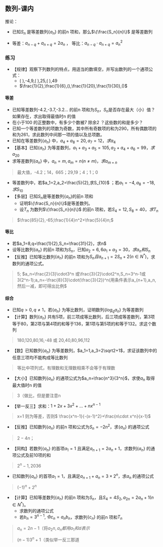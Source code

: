 ## 数列-课内

推论：

- 已知$S_n$ 是等差数列$\{a_n\}$ 的前n 项和，那么$\{\frac{S_n}{n}\}$ 是等差数列

- 等差：$a_{n-q}+a_{n+q}=2a_n$ ， 等比：$a_{n-q}\cdot a_{n+q}=a^2_n$

### 练习

- 【规律】观察下列数列的特点，用适当的数填空，并写出数列的一个通项公式：
  - ( ),-4,9,( ),25,( ),49
  - $\frac{1}{2},\frac{1}{6},(),\frac{1}{20},\frac{1}{30},()$

#### 等差

- 已知等差数列-4.2,-3.7,-3.2... 的前n 项和为$S_n，S_n$是否存在最大（小）值？如果存在，求出取得最值时n 的值
- 在小于100 的正整数中，有多少个数被7 除余2 ？这些数的和是多少？
- 已知一个等差数列的项数为奇数，其中所有奇数项的和为290，所有偶数项的和为261，求此数列中间那一项的值以及总项数。
- 已知在等差数列$\{a_n\}$ 中，$a_4+a_8=20,a_7=12，求a_4$
- 【基本】已知$\{a_n\}$ 为等差数列，$a_1+a_3+a_5=105,a_2+a_4+a_6=99，求a_{20}$
- 求等差数列$\{a_n\}$ 中，$a_n=m,a_m=n(n\ne m)，求a_{m+n}$

> 最大值，-4.2；14，665；29,19；4；1；0

- 等差数列中，若$a_1=2,a_2=\frac{5}{2},求S_{10}$ ；若$a_1=-4,a_8=-18,求S_{10}$
- 【多层】已知$S_n$是等差数列{$a_n$}的前n 项和
  - 证明$\{\frac{S_n}{n}\}$是等差数列。
  - 设$T_n$ 为数列$\{\frac{S_n}{n}\}$ 的前n 项和，若$S_4=12,S_8=40，求T_n$

> $\frac{85}{2},-65;\frac{1}{4}n^2+\frac{5}{4}n;$

#### 等比

- 若$a_1=8,q=\frac{1}{2},S_n=\frac{31}{2}，求n$
- 设等比数列$\{a_n\}$ 的前n 项和为$S_n$，已知$a_2=6,6a_1+a_3=30，求a_n和S_n$
- 【反推】已知等比数列$\{a_n\}$ 的前n 项和为$S_n且a_{n+1}=2S_n+2(n\in N^*)$，求数列的通项公式。

> 5; $a_n=\frac{2}{3}\cdot3^n 或\frac{3}{2}\cdot2^n,S_n=3^n-1或3(2^n-1);a_n=-\frac{8}{3}\cdot(\frac{3}{2})^n(用条件表示a_{n+1},a_n,然后一减，即可得出比例$

#### 综合

- 已知$q>0,q\ne 1$，若$\{a_n\}$ 为等比数列，证明数列$\{log_qa_n\}$ 为等差数列
- 【计算】数列$\{a_n\}$ 共有5项，前三项成等比数列，后三项成等差数列，第3项等于80，第2项与第4项的和等于136，第1项与第5项的和等于132。求这个数列

> 180,120,80,16,-48 或 20,40,80,96,112

- 【数】已知数列$\{a_n\}$ 为等差数列，$a_1=1,a_3=2\sqrt2+1$，求证该数列中的任意三项均不能构成等比数列

> 等比中项列式，有理数和无理数相乘不会等于有理数

- 【大小】已知数列$\{a_n\}$ 的通项公式为$a_n=\frac{n^3}{3^n}$，求使$a_n$ 取得最大值时n 的值

> 3（做比，但是要注意n

- 【举一反三】求和：$1+2x+3x^2+...+nx^{n-1}$

> x=1 则为等差，否则$ \frac{x^n-1}{-(x-1)^2}+\frac{n\cdot x^n}{x-1}$

- 【反推】已知数列$\{a_n\}$ 的前n 项和公式为$S_n=-2n^2$，求$\{a_n\}$ 的通项公式

> $2-4n；$

- 【同构】若数列$\{a_n\}$ 的首项$a_1=1$ 且满足$a_{n+1}=2a_n+1$，求数列$\{a_n\}$ 的通项公式及前10项的和

> $2^n-1,2036$

- 已知数列$\{a_n\}$ 的首项$a_1=1$，且满足$a_{n+1}+a_n=3\times 2^n$，求$a_n$ 的通项公式

> $(-1)^n+2^n$

- 【计算】已知等差数列$\{a_n\}$ 的前n 项和为$S_n$，且$S_4=4S_2,a_{2n}=2a_n+1(n\in N^*)$。
  - 求数列的通项公式
  - 若$b_n=3^{n-1},令c_n=a_nb_n$，求数列$\{c_n\}$ 的前n 项和$T_n$

> $a_n=2n-1$（将$a_2n,a_n 都用a_1和d 表示$
>
> $(n-1)3^n+1$（类似举一反三那道
